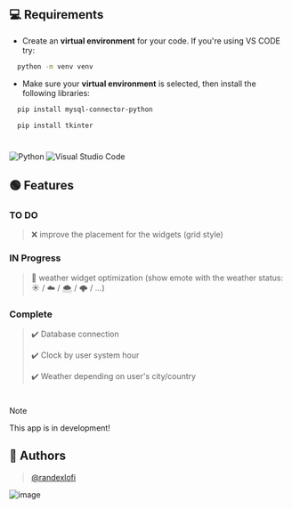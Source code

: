 
## 💻 Requirements
- Create an **virtual environment** for your code. If you're using VS CODE try:
```bash
  python -m venv venv
```
- Make sure your **virtual environment** is selected, then install the following libraries:
```bash
  pip install mysql-connector-python
```
```bash
  pip install tkinter
```
#
![Python](https://img.shields.io/badge/python-3670A0?style=for-the-badge&logo=python&logoColor=ffdd54)
![Visual Studio Code](https://img.shields.io/badge/Visual%20Studio%20Code-0078d7.svg?style=for-the-badge&logo=visual-studio-code&logoColor=white)

## 🟢 Features

### TO DO
> ❌ improve the placement for the widgets (grid style)

### IN Progress
> 🔌 weather widget optimization (show emote with the weather status: ☀️ / ☁️ / 🌨️ / 🌩️ / ...)

### Complete
> ✔️ Database connection
> 
> ✔️ Clock by user system hour
> 
> ✔️ Weather depending on user's city/country

#

> [!NOTE]
> This app is in development!


## 👥 Authors

> [@randexlofi](https://www.github.com/randexlofi)

![image](https://cdn.discordapp.com/attachments/1165431516835360848/1166933390407237712/avatar.png?ex=654c4a68&is=6539d568&hm=19a5f95fb89a81f82d564f46061b9852424f64239e84d779ee8e6bcb8a08879d&)
